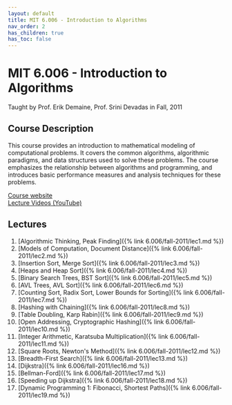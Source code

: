 ```yaml
---
layout: default
title: MIT 6.006 - Introduction to Algorithms
nav_order: 2
has_children: true
has_toc: false
---
```


# MIT 6.006 - Introduction to Algorithms
Taught by Prof. Erik Demaine, Prof. Srini Devadas in Fall, 2011

## Course Description
This course provides an introduction to mathematical modeling of 
computational problems. It covers the common algorithms, algorithmic 
paradigms, and data structures used to solve these problems. The course 
emphasizes the relationship between algorithms and programming, and 
introduces basic performance measures and analysis techniques for these 
problems.

[Course website](https://ocw.mit.edu/courses/6-006-introduction-to-algorithms-fall-2011/)  
[Lecture Videos (YouTube)](https://www.youtube.com/playlist?list=PLUl4u3cNGP61Oq3tWYp6V_F-5jb5L2iHb)

## Lectures
1. [Algorithmic Thinking, Peak Finding]({% link 6.006/fall-2011/lec1.md %})
2. [Models of Computation, Document Distance]({% link 6.006/fall-2011/lec2.md %})
3. [Insertion Sort, Merge Sort]({% link 6.006/fall-2011/lec3.md %})
4. [Heaps and Heap Sort]({% link 6.006/fall-2011/lec4.md %})
5. [Binary Search Trees, BST Sort]({% link 6.006/fall-2011/lec5.md %})
6. [AVL Trees, AVL Sort]({% link 6.006/fall-2011/lec6.md %})
7. [Counting Sort, Radix Sort, Lower Bounds for Sorting]({% link 6.006/fall-2011/lec7.md %})
8. [Hashing with Chaining]({% link 6.006/fall-2011/lec8.md %})
9. [Table Doubling, Karp Rabin]({% link 6.006/fall-2011/lec9.md %})
10. [Open Addressing, Cryptographic Hashing]({% link 6.006/fall-2011/lec10.md %})
11. [Integer Arithmetic, Karatsuba Multiplication]({% link 6.006/fall-2011/lec11.md %})
12. [Square Roots, Newton's Method]({% link 6.006/fall-2011/lec12.md %})
13. [Breadth-First Search]({% link 6.006/fall-2011/lec13.md %})
16. [Dijkstra]({% link 6.006/fall-2011/lec16.md %})
17. [Bellman-Ford]({% link 6.006/fall-2011/lec17.md %})
18. [Speeding up Dijkstra]({% link 6.006/fall-2011/lec18.md %})
19. [Dynamic Programming 1: Fibonacci, Shortest Paths]({% link 6.006/fall-2011/lec19.md %})